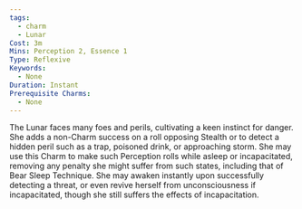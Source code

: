 ```yaml
---
tags:
  - charm
  - Lunar
Cost: 3m
Mins: Perception 2, Essence 1
Type: Reflexive
Keywords:
  - None
Duration: Instant
Prerequisite Charms:
  - None
---
```

The Lunar faces many foes and perils, cultivating a keen instinct for danger. She adds a non-Charm success on a roll opposing Stealth or to detect a hidden peril such as a trap, poisoned drink, or approaching storm. She may use this Charm to make such Perception rolls while asleep or incapacitated, removing any penalty she might suffer from such states, including that of Bear Sleep Technique. She may awaken instantly upon successfully detecting a threat, or even revive herself from unconsciousness if incapacitated, though she still suffers the effects of incapacitation.
